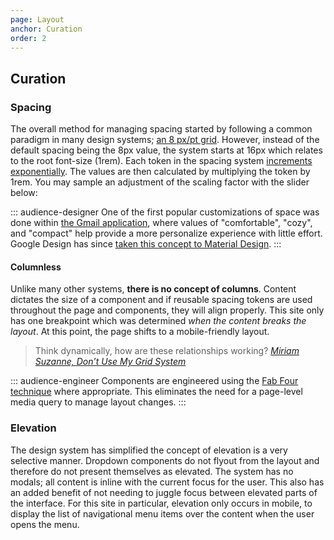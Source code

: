 ```yaml
---
page: Layout
anchor: Curation
order: 2
---
```


## Curation

### Spacing

The overall method for managing spacing started by following a common paradigm in many design systems; [an 8 px/pt grid](https://material.io/design/layout/spacing-methods.html#baseline-grid "Material Design: Baseline grid"). However, instead of the default spacing being the 8px value, the system starts at 16px which relates to the root font-size (1rem). Each token in the spacing system [increments exponentially](https://eightshapes.com/articles/space-in-design-systems.html "Eight Shapes: Space in Design Systems"). The values are then calculated by multiplying the token by 1rem. You may sample an adjustment of the scaling factor with the slider below:

<gridscale-range></gridscale-range>

::: audience-designer
One of the first popular customizations of space was done within [the Gmail application](https://gmail.googleblog.com/2011/11/changing-information-density-in-gmails.html "Changing information density in Gmail’s new look"), where values of "comfortable", "cozy", and "compact" help provide a more personalize experience with little effort. Google Design has since [taken this concept to Material Design](https://medium.com/google-design/using-material-density-on-the-web-59d85f1918f0 "Medium: Using Material Density on the Web").
:::

#### Columnless

Unlike many other systems, **there is no concept of columns**. Content dictates the size of a component and if reusable spacing tokens are used throughout the page and components, they will align properly. This site only has one breakpoint which was determined _when the content breaks the layout_. At this point, the page shifts to a mobile-friendly layout.

> Think dynamically, how are these relationships working? _[Miriam Suzanne, Don’t Use My Grid System](https://www.clarityconf.com/session/dont-use-my-grid-system)_

::: audience-engineer
Components are engineered using the [Fab Four technique](https://www.freecodecamp.org/news/the-fab-four-technique-to-create-responsive-emails-without-media-queries-baf11fdfa848/) where appropriate. This eliminates the need for a page-level media query to manage layout changes.
:::

### Elevation

The design system has simplified the concept of elevation is a very selective manner. Dropdown components do not flyout from the layout and therefore do not present themselves as elevated. The system has no modals; all content is inline with the current focus for the user. This also has an added benefit of not needing to juggle focus between elevated parts of the interface. For this site in particular, elevation only occurs in mobile, to display the list of navigational menu items over the content when the user opens the menu.